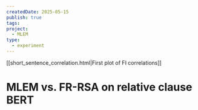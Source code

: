 ```yaml
---
createdDate: 2025-05-15
publish: true
tags: 
project:
  - MLEM
type:
  - experiment
---
```

[[short_sentence_correlation.html|First plot of FI correlations]]
# MLEM vs. FR-RSA on relative clause BERT
